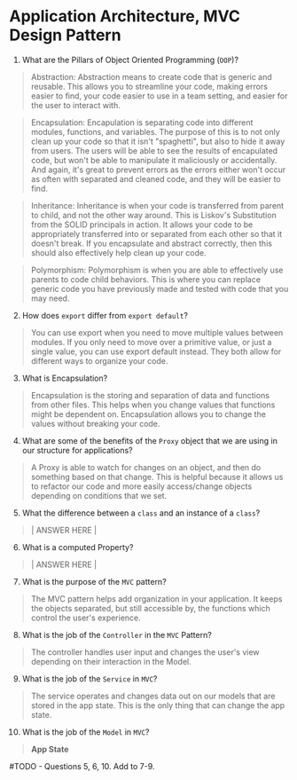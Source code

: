 # Application Architecture, MVC Design Pattern
01. What are the Pillars of Object Oriented Programming (`OOP`)?
  
  > Abstraction: Abstraction means to create code that is generic and reusable. This allows you to streamline your code, making errors easier to find, your code easier to use in a team setting, and easier for the user to interact with.

  > Encapsulation: Encapulation is separating code into different modules, functions, and variables. The purpose of this is to not only clean up your code so that it isn't "spaghetti", but also to hide it away from users. The users will be able to see the results of encapulated code, but won't be able to manipulate it maliciously or accidentally. And again, it's great to prevent errors as the errors either won't occur as often with separated and cleaned code, and they will be easier to find.

  > Inheritance: Inheritance is when your code is transferred from parent to child, and not the other way around. This is Liskov's Substitution from the SOLID principals in action. It allows your code to be appropriately transferred into or separated from each other so that it doesn't break. If you encapsulate and abstract correctly, then this should also effectively help clean up your code.

  > Polymorphism: Polymorphism is when you are able to effectively use parents to code child behaviors. This is where you can replace generic code you have previously made and tested with code that you may need.


02. How does `export` differ from `export default`?
  
  > You can use export when you need to move multiple values between modules. If you only need to move over a primitive value, or just a single value, you can use export default instead. They both allow for different ways to organize your code.

03. What is Encapsulation?
  
  > Encapsulation is the storing and separation of data and functions from other files. This helps when you change values that functions might be dependent on. Encapsulation allows you to change the values without breaking your code. 

04. What are some of the benefits of the `Proxy` object that we are using in our structure for applications?
  
  > A Proxy is able to watch for changes on an object, and then do something based on that change. This is helpful because it allows us to refactor our code and more easily access/change objects depending on conditions that we set.

05. What the difference between a `class` and an instance of a `class`?
  
  > | ANSWER HERE |

06. What is a computed Property?
  
  > | ANSWER HERE |

07. What is the purpose of the `MVC` pattern?
  
  > The MVC pattern helps add organization in your application. It keeps the objects separated, but still accessible by, the functions which control the user's experience.

08. What is the job of the `Controller` in the `MVC` Pattern?
  
  > The controller handles user input and changes the user's view depending on their interaction in the Model.

09. What is the job of the `Service` in `MVC`?
  
  > The service operates and changes data out on our models that are stored in the app state. This is the only thing that can change the app state. 

10. What is the job of the `Model` in `MVC`?
  
  > **App State**

#TODO - Questions 5, 6, 10. Add to 7-9.